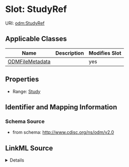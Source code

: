 # Slot: StudyRef

URI: [odm:StudyRef](http://www.cdisc.org/ns/odm/v2.0/StudyRef)



<!-- no inheritance hierarchy -->




## Applicable Classes

| Name | Description | Modifies Slot |
| --- | --- | --- |
[ODMFileMetadata](ODMFileMetadata.md) |  |  yes  |







## Properties

* Range: [Study](Study.md)





## Identifier and Mapping Information







### Schema Source


* from schema: http://www.cdisc.org/ns/odm/v2.0




## LinkML Source

<details>
```yaml
name: StudyRef
from_schema: http://www.cdisc.org/ns/odm/v2.0
rank: 1000
list_elements_unique: true
alias: StudyRef
domain_of:
- ODMFileMetadata
range: Study

```
</details>